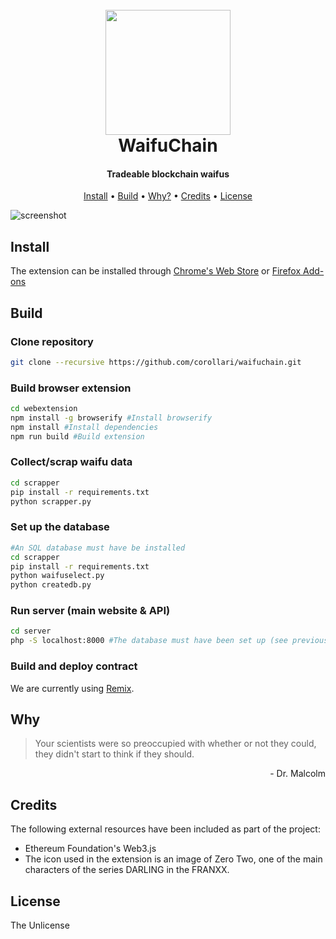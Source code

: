 
<h1 align="center">
  <br>
  <img src="https://raw.githubusercontent.com/corollari/waifuchain/master/webextension/promo/icon.png" width="200"></a>
  <br>
  WaifuChain
  <br>
</h1>

<h4 align="center">Tradeable blockchain waifus</h4>

<p align="center">
  <a href="#install">Install</a> •
  <a href="#build">Build</a> •
  <a href="#why">Why?</a> •
  <a href="#credits">Credits</a> •
  <a href="#license">License</a>
</p>

![screenshot](https://raw.githubusercontent.com/corollari/waifuchain/master/.github/screenshot.png)

## Install
The extension can be installed through [Chrome's Web Store](https://chrome.google.com/webstore/detail/waspline-reader/ndlnnojbbcbdpkccfmcgbopalpbmhbhm) or [Firefox Add-ons](https://addons.mozilla.org/en-US/firefox/addon/waspline-reader/)

## Build

### Clone repository
```bash
git clone --recursive https://github.com/corollari/waifuchain.git
```

### Build browser extension
```bash
cd webextension
npm install -g browserify #Install browserify
npm install #Install dependencies
npm run build #Build extension
```

### Collect/scrap waifu data
```bash
cd scrapper
pip install -r requirements.txt
python scrapper.py
```

### Set up the database
```bash
#An SQL database must have be installed
cd scrapper
pip install -r requirements.txt
python waifuselect.py
python createdb.py
```

### Run server (main website & API)
```bash
cd server
php -S localhost:8000 #The database must have been set up (see previous section) in order for the server to work properly
```

### Build and deploy contract
We are currently using [Remix](https://remix.ethereum.org/).

## Why
> Your scientists were so preoccupied with whether or not they could, they didn't start to think if they should.
<p align="right">- Dr. Malcolm</p>

## Credits
The following external resources have been included as part of the project:
- Ethereum Foundation's Web3.js 
- The icon used in the extension is an image of Zero Two, one of the main characters of the series DARLING in the FRANXX.

## License
The Unlicense
